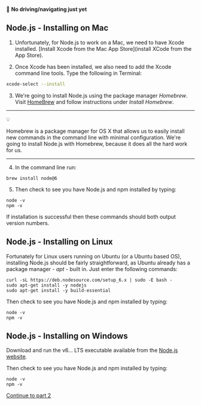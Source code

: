 :twisted_rightwards_arrows: **No driving/navigating just yet**

## Node.js - Installing on Mac

1. Unfortunately, for Node.js to work on a Mac, we need to have Xcode installed. [Install Xcode from the Mac App Store](install XCode from the App Store).

2. Once Xcode has been installed, we also need to add the Xcode command line tools. Type the following in Terminal:

```bash
xcode-select --install
``` 

3. We're going to install Node.js using the package manager *Homebrew*. Visit [HomeBrew](https://brew.sh/) and follow instructions under *Install Homebrew*.

***
:bulb:

Homebrew is a package manager for OS X that allows us to easily install new commands in the command line with minimal configuration. We're going to install Node.js with Homebrew, because it does all the hard work for us.
***

4. In the command line run:

```
brew install node@6
```

5. Then check to see you have Node.js and npm installed by typing:

```
node -v
npm -v
```

If installation is successful then these commands should both output version numbers.

## Node.js - Installing on Linux

Fortunately for Linux users running on Ubuntu (or a Ubuntu based OS), installing Node.js should be fairly straightforward, as Ubuntu already has a package manager - *apt* - built in. Just enter the following commands:

```
curl -sL https://deb.nodesource.com/setup_6.x | sudo -E bash -
sudo apt-get install -y nodejs
sudo apt-get install -y build-essential
```

Then check to see you have Node.js and npm installed by typing:

```
node -v
npm -v
```

## Node.js - Installing on Windows

Download and run the v6... LTS executable available from the [Node.js website](https://nodejs.org/en/).

Then check to see you have Node.js and npm installed by typing:

```
node -v
npm -v
```

[Continue to part 2](lesson1_part2.md)